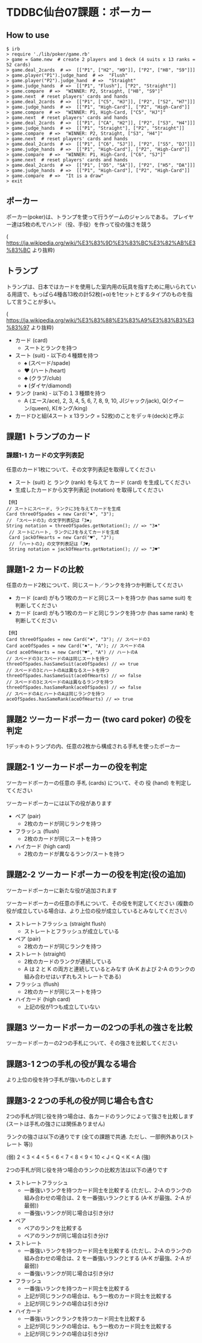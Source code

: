 # TDDBC仙台07課題：ポーカー

## How to use

````
$ irb
> require './lib/poker/game.rb'
> game = Game.new  # create 2 players and 1 deck (4 suits x 13 ranks = 52 cards)
> game.deal_2cards  # =>  [["P1", ["H2", "H9"]], ["P2", ["H8", "S9"]]]
> game.player("P1").judge_hand  # =>  "Flush"
> game.player("P2").judge_hand  # =>  "Straight"
> game.judge_hands  # =>  [["P1", "Flush"], ["P2", "Straight"]]
> game.compare  # =>  "WINNER: P2, Straight, ["H8", "S9"]"
> game.next  # reset players' cards and hands
> game.deal_2cards  # =>  [["P1", ["C5", "HJ"]], ["P2", ["S2", "H7"]]]
> game.judge_hands  # =>  [["P1", "High-Card"], ["P2", "High-Card"]]
> game.compare  # =>  "WINNER: P1, High-Card, ["C5", "HJ"]"
> game.next  # reset players' cards and hands
> game.deal_2cards  # =>  [["P1", ["CA", "H2"]], ["P2", ["S3", "H4"]]]
> game.judge_hands  # =>  [["P1", "Straight"], ["P2", "Straight"]]
> game.compare  # =>  "WINNER: P2, Straight, ["S3", "H4"]"
> game.next  # reset players' cards and hands
> game.deal_2cards  # =>  [["P1", ["C6", "SJ"]], ["P2", ["S5", "DJ"]]]
> game.judge_hands  # =>  [["P1", "High-Card"], ["P2", "High-Card"]]
> game.compare  # =>  "WINNER: P1, High-Card, ["C6", "SJ"]"
> game.next  # reset players' cards and hands
> game.deal_2cards  # =>  [["P1", ["D5", "SA"]], ["P2", ["H5", "DA"]]]
> game.judge_hands  # =>  [["P1", "High-Card"], ["P2", "High-Card"]]
> game.compare  # =>  "It is a draw"
> exit
````

## ポーカー

ポーカー(poker)は、トランプを使って行うゲームのジャンルである。 プレイヤー達は5枚の札でハンド（役、手役）を作って役の強さを競う

( https://ja.wikipedia.org/wiki/%E3%83%9D%E3%83%BC%E3%82%AB%E3%83%BC より抜粋)

## トランプ

トランプは、日本ではカードを使用した室内用の玩具を指すために用いられている用語で、もっぱら4種各13枚の計52枚(+α)を1セットとするタイプのものを指して言うことが多い。

( https://ja.wikipedia.org/wiki/%E3%83%88%E3%83%A9%E3%83%B3%E3%83%97 より抜粋)

- カード (card)
  - スートとランクを持つ
- スート (suit) - 以下の４種類を持つ
  - ♠ (スペード/spade)
  - ♥ (ハート/heart)
  - ♣ (クラブ/club)
  - ♦︎ (ダイヤ/diamond)
- ランク (rank) - 以下の１３種類を持つ
  - A (エース/ace), 2, 3, 4, 5, 6, 7, 8, 9, 10, J(ジャック/jack), Q(クイーン/queen), K(キング/king)
- カードひと組(4スート x 13ランク = 52枚)のことをデッキ(deck)と呼ぶ

## 課題1 トランプのカード

### 課題1-1 カードの文字列表記

任意のカード1枚について、その文字列表記を取得してください

- スート (suit) と ランク (rank) を与えて カード (card) を生成してください
- 生成したカードから文字列表記 (notation) を取得してください

```
【例】
// スートにスペード, ランクに3を与えてカードを生成
Card threeOfSpades = new Card("♠", "3");
// 「スペードの3」の文字列表記は「3♠」
String notation = threeOfSpades.getNotation(); // => "3♠"
 // スートにハート, ランクにJを与えてカードを生成
 Card jackOfHearts = new Card("♥", "J");
 // 「ハートのJ」の文字列表記は「J♥」
 String notation = jackOfHearts.getNotation(); // => "J♥"
```

## 課題1-2 カードの比較

任意のカード2枚について、同じスート／ランクを持つか判断してください

- カード (card) がもう1枚のカードと同じスートを持つか (has same suit) を判断してください
- カード (card) がもう1枚のカードと同じランクを持つか (has same rank) を判断してください
```
【例】
Card threeOfSpades = new Card("♠", "3"); // スペードの3
Card aceOfSpades = new Card("♠", "A"); // スペードのA
Card aceOfHearts = new Card("♥", "A") // ハートのA
// スペードの3とスペードのAは同じスートを持つ
threeOfSpades.hasSameSuit(aceOfSpades) // => true
// スペードの3とハートのAは異なるスートを持つ
threeOfSpades.hasSameSuit(aceOfHearts) // => false
// スペードの3とスペードのAは異なるランクを持つ
threeOfSpades.hasSameRank(aceOfSpades) // => false
// スペードのAとハートのAは同じランクを持つ
aceOfSpades.hasSameRank(aceOfHearts) // => true
```

## 課題2 ツーカードポーカー (two card poker) の役を判定

1デッキのトランプの内、任意の2枚から構成される手札を使ったポーカー

## 課題2-1 ツーカードポーカーの役を判定

ツーカードボーカーの任意の 手札 (cards) について、その 役 (hand) を判定してください

ツーカードポーカーには以下の役があります

- ペア (pair)
  - 2枚のカードが同じランクを持つ
- フラッシュ (flush)
  - 2枚のカードが同じスートを持つ
- ハイカード (high card)
  - 2枚のカードが異なるランク/スートを持つ

## 課題2-2 ツーカードポーカーの役を判定(役の追加)

ツーカードポーカーに新たな役が追加されます

ツーカードボーカーの任意の手札について、その役を判定してください (複数の役が成立している場合は、より上位の役が成立しているとみなしてください)

- ストレートフラッシュ (straight flush)
  - ストレートとフラッシュが成立している
- ペア (pair)
  - 2枚のカードが同じランクを持つ
- ストレート (straight)
  - 2枚のカードのランクが連続している
  - A は 2 と K の両方と連続しているとみなす (A-K および 2-A のランクの組み合わせはいずれもストレートである)
- フラッシュ (flush)
  - 2枚のカードが同じスートを持つ
- ハイカード (high card)
  - 上記の役が1つも成立していない

## 課題3 ツーカードポーカーの2つの手札の強さを比較

ツーカードポーカーの2つの手札について、その強さを比較してください

## 課題3-1 2つの手札の役が異なる場合

より上位の役を持つ手札が強いものとします

## 課題3-2 2つの手札の役が同じ場合も含む

2つの手札が同じ役を持つ場合は、各カードのランクによって強さを比較します (スートは手札の強さには関係ありません)

ランクの強さは以下の通りです (全ての課題で共通. ただし、一部例外あり(ストレート 等))

(弱) 2 < 3 < 4 < 5 < 6 < 7 < 8 < 9 < 10 < J < Q < K < A (強)

2つの手札が同じ役を持つ場合のランクの比較方法は以下の通りです

- ストレートフラッシュ
  - 一番強いランクを持つカード同士を比較する (ただし、2-A のランクの組み合わせの場合は、2 を一番強いランクとする (A-K が最強、2-A が最弱))
  - 一番強いランクが同じ場合は引き分け
- ペア
  - ペアのランクを比較する
  - ペアのランクが同じ場合は引き分け
- ストレート
  - 一番強いランクを持つカード同士を比較する (ただし、2-A のランクの組み合わせの場合は、2 を一番強いランクとする (A-K が最強、2-A が最弱))
  - 一番強いランクが同じ場合は引き分け
- フラッシュ
  - 一番強いランクを持つカード同士を比較する
  - 上記が同じランクの場合は、もう一枚のカード同士を比較する
  - 上記が同じランクの場合は引き分け
- ハイカード
  - 一番強いランクランクを持つカード同士を比較する
  - 上記が同じランクの場合は、もう一枚のカード同士を比較する
  - 上記が同じランクの場合は引き分け
